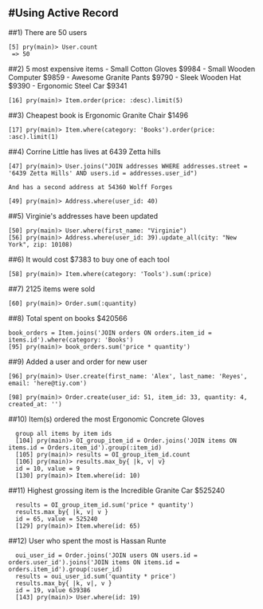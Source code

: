 #Using Active Record
-------------------

##1) There are 50 users

    [5] pry(main)> User.count
     => 50

##2) 5 most expensive items
    - Small Cotton Gloves $9984
    - Small Wooden Computer $9859
    - Awesome Granite Pants $9790
    - Sleek Wooden Hat $9390
    - Ergonomic Steel Car $9341

    [16] pry(main)> Item.order(price: :desc).limit(5)

##3) Cheapest book is Ergonomic Granite Chair $1496

    [17] pry(main)> Item.where(category: 'Books').order(price: :asc).limit(1)

##4) Corrine Little has lives at 6439 Zetta hills

    [47] pry(main)> User.joins("JOIN addresses WHERE addresses.street = '6439 Zetta Hills' AND users.id = addresses.user_id")

    And has a second address at 54360 Wolff Forges

    [49] pry(main)> Address.where(user_id: 40)

##5) Virginie's addresses have been updated

    [50] pry(main)> User.where(first_name: "Virginie")
    [56] pry(main)> Address.where(user_id: 39).update_all(city: "New York", zip: 10108)

##6) It would cost $7383 to buy one of each tool

    [58] pry(main)> Item.where(category: 'Tools').sum(:price)

##7) 2125 items were sold

    [60] pry(main)> Order.sum(:quantity)

##8) Total spent on books $420566

    book_orders = Item.joins('JOIN orders ON orders.item_id = items.id').where(category: 'Books')
    [95] pry(main)> book_orders.sum('price * quantity')

##9) Added a user and order for new user

    [96] pry(main)> User.create(first_name: 'Alex', last_name: 'Reyes', email: 'here@tiy.com')

    [98] pry(main)> Order.create(user_id: 51, item_id: 33, quantity: 4, created_at: '')

##10) Item(s) ordered the most Ergonomic Concrete Gloves

      group all items by item ids
      [104] pry(main)> OI_group_item_id = Order.joins('JOIN items ON items.id = Orders.item_id').group(:item_id)
      [105] pry(main)> results = OI_group_item_id.count
      [106] pry(main)> results.max_by{ |k, v| v}
      id = 10, value = 9
      [130] pry(main)> Item.where(id: 10)


##11) Highest grossing item is the Incredible Granite Car $525240

      results = OI_group_item_id.sum('price * quantity')
      results.max_by{ |k, v| v }
      id = 65, value = 525240
      [129] pry(main)> Item.where(id: 65)

##12) User who spent the most is Hassan Runte

      oui_user_id = Order.joins('JOIN users ON users.id = orders.user_id').joins('JOIN items ON items.id = orders.item_id').group(:user_id)
      results = oui_user_id.sum('quantity * price')
      results.max_by{ |k, v|, v }
      id = 19, value 639386
      [143] pry(main)> User.where(id: 19)








